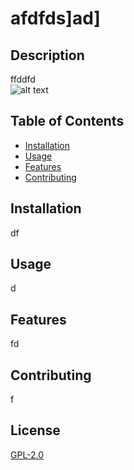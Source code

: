 
  # afdfds]ad]

  ## Description 
  ffddfd  
  ![alt text](https://img.shields.io/badge/license-GPL-2.0-brightgreen)

  ## Table of Contents 
  * [Installation](#installation)
  * [Usage](#usage)
  * [Features](#features)
  * [Contributing](#contributing)
  
  ## Installation
  df

  ## Usage 
  d

  ## Features
  fd

  ## Contributing
  f
  
  ## License
  [GPL-2.0](https://opensource.org/licenses/GPL-2.0)
